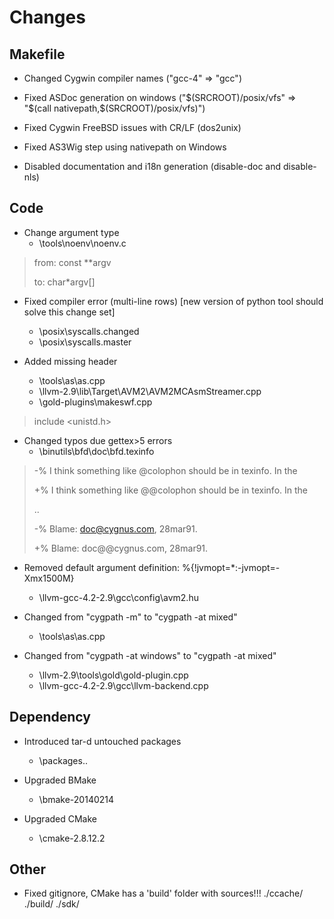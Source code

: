 Changes
=======

## Makefile

* Changed Cygwin compiler names ("gcc-4" => "gcc")

* Fixed ASDoc generation on windows ("$(SRCROOT)/posix/vfs" => "$(call nativepath,$(SRCROOT)/posix/vfs)")

* Fixed Cygwin FreeBSD issues with CR/LF (dos2unix)

* Fixed AS3Wig step using nativepath on Windows

* Disabled documentation and i18n generation (disable-doc and disable-nls)
  
## Code

* Change argument type
  * \tools\noenv\noenv.c

> from: const **argv
>
> to: char*argv[]

* Fixed compiler error (multi-line rows) [new version of python tool should solve this change set]
  * \posix\syscalls.changed
  * \posix\syscalls.master
  
* Added missing header
  * \tools\as\as.cpp
  * \llvm-2.9\lib\Target\AVM2\AVM2MCAsmStreamer.cpp
  * \gold-plugins\makeswf.cpp
  
> include <unistd.h>
  
* Changed typos due gettex>5 errors
  * \binutils\bfd\doc\bfd.texinfo
 
> -% I think something like @colophon should be in texinfo. In the
> 
> +% I think something like @@colophon should be in texinfo. In the
> 
> ..
> 
> -% Blame: doc@cygnus.com, 28mar91.
> 
> +% Blame: doc@@cygnus.com, 28mar91.
  
* Removed default argument definition: %{!jvmopt=*:-jvmopt=-Xmx1500M}
  * \llvm-gcc-4.2-2.9\gcc\config\avm2.hu
    
* Changed from "cygpath -m" to "cygpath -at mixed"
  * \tools\as\as.cpp
  
* Changed from "cygpath -at windows" to "cygpath -at mixed"
  * \llvm-2.9\tools\gold\gold-plugin.cpp
  * \llvm-gcc-4.2-2.9\gcc\llvm-backend.cpp

## Dependency

* Introduced tar-d untouched packages
  * \packages\..
  
* Upgraded BMake
  * \bmake-20140214
  
* Upgraded CMake
  * \cmake-2.8.12.2
  
## Other

* Fixed gitignore, CMake has a 'build' folder with sources!!!
./ccache/
./build/
./sdk/

